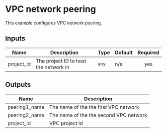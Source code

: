 # VPC network peering

This example configures VPC network peering.

<!-- BEGINNING OF PRE-COMMIT-TERRAFORM DOCS HOOK -->
## Inputs

| Name | Description | Type | Default | Required |
|------|-------------|------|---------|:--------:|
| project\_id | The project ID to host the network in | `any` | n/a | yes |

## Outputs

| Name | Description |
|------|-------------|
| peering1\_name | The name of the the first VPC network |
| peering2\_name | The name of the the second VPC network |
| project\_id | VPC project id |

<!-- END OF PRE-COMMIT-TERRAFORM DOCS HOOK -->
